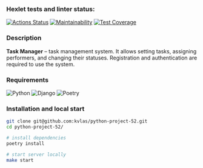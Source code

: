 ### Hexlet tests and linter status:
[![Actions Status](https://github.com/kvlas/python-project-52/actions/workflows/hexlet-check.yml/badge.svg)](https://github.com/kvlas/python-project-52/actions)
[![Maintainability](https://api.codeclimate.com/v1/badges/f7732346df2da17c1798/maintainability)](https://codeclimate.com/github/kvlas/python-project-52/maintainability)
[![Test Coverage](https://api.codeclimate.com/v1/badges/f7732346df2da17c1798/test_coverage)](https://codeclimate.com/github/kvlas/python-project-52/test_coverage)



### Description
**Task Manager** – task management system. It allows setting tasks, assigning performers, and changing their statuses. Registration and authentication are required to use the system.

### Requirements
![Python](https://img.shields.io/badge/Python-^3.10-red.svg)
![Django](https://img.shields.io/badge/Django-^5.1-green.svg)
![Poetry](https://img.shields.io/badge/Poetry-1.7.x-blue.svg)

### Installation and local start
```bash
git clone git@github.com:kvlas/python-project-52.git
cd python-project-52/

# install dependencies
poetry install

# start server locally
make start
```